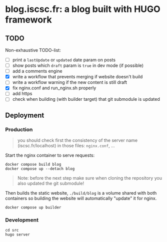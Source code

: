 # blog.iscsc.fr: a blog built with HUGO framework

## TODO
Non-exhaustive TODO-list:
 - [ ] print a `lastUpdate` or `updated` date param on posts
 - [ ] show posts which `draft` param is `true` in dev mode (if possible)
 - [ ] add a comments engine
 - [X] write a workflow that prevents merging if website doesn't build
 - [ ] write a workflow warning if the new content is still draft
 - [X] fix nginx.conf and run_nginx.sh properly
 - [ ] add https
 - [ ] check when building (with builder target) that git submodule is updated

## Deployment

### Production

> you should check first the consistency of the server name (iscsc.fr/localhost) in those files: `nginx.conf`, ...

Start the nginx container to serve requests:
```
docker compose build blog
docker compose up --detach blog
```

> Note: before the next step make sure when cloning the repository you also updated the git submodule!

Then builds the static website, `./build/blog` is a volume shared with both containers so 
building the website will automatically "update" it for nginx.
```
docker compose up builder
```

### Development

```
cd src
hugo server
```